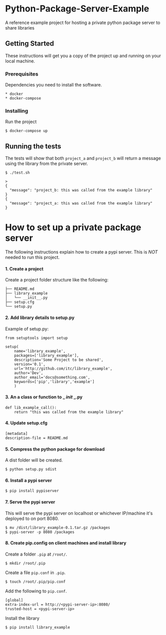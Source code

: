 # Python-Package-Server-Example
A reference example project for hosting a private python package server to share libraries

## Getting Started

These instructions will get you a copy of the project up and running on your local machine.

### Prerequisites

Dependencies you need to install the software.
```
* docker
* docker-compose
```

### Installing

Run the project

```
$ docker-compose up
```

## Running the tests

The tests will show that both `project_a` and `project_b` will return a message using the library from the private server.

```
$ ./test.sh

>
{
  "message": "project_b: this was called from the example library"
}
{
  "message": "project_a: this was called from the example library"
}
```

# How to set up a private package server
The following instructions explain how to create a pypi server. This is *NOT* needed to run this project.

#### 1. Create a project

Create a project folder structure like the following:

```
├── README.md
├── library_example
│   └── __init__.py
├── setup.cfg
└── setup.py
```

#### 2. Add library details to setup.py
Example of setup.py:

```
from setuptools import setup

setup(
    name='library_example',
    packages=['library_example'],
    description='Some Project to be shared',
    version='0.1',
    url='http://github.com/itc/library_example',
    author='Dev',
    author_email='docs@something.com',
    keywords=['pip','library','example']
    )
```

#### 3. An a class or function to _ _init_ _.py

```
def lib_example_call():
    return "this was called from the example library"
```

#### 4. Update setup.cfg
```
[metadata]
description-file = README.md
```

#### 5. Compress the python package for download

A dist folder will be created.

```
$ python setup.py sdist
```

#### 6. Install a pypi server

```
$ pip install pypiserver
```

#### 7. Serve the pypi server

This will serve the pypi server on localhost or whichever IP/machine it's deployed to on port 8080.
```
$ mv /dist/library_example-0.1.tar.gz /packages
$ pypi-server -p 8080 /packages
```

#### 8. Create pip.config on client machines and install library

Create a folder `.pip` at `/root/`.
```
$ mkdir /root/.pip
```

Create a file `pip.conf` in `.pip`.
```
$ touch /root/.pip/pip.conf
```

Add the following to `pip.conf`.
```
[global]
extra-index-url = http://<pypi-server-ip>:8080/
trusted-host = <pypi-server-ip>
```

Install the library
```
$ pip install library_example
```
